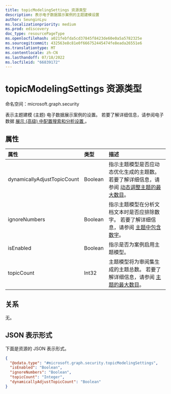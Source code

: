 ```yaml
---
title: topicModelingSettings 资源类型
description: 表示电子数据展示案例的主题建模设置
author: SeunginLyu
ms.localizationpriority: medium
ms.prod: ediscovery
doc_type: resourcePageType
ms.openlocfilehash: a021febfda5cd37845f8423de60e0a5a5782325e
ms.sourcegitcommit: 432563e8c81e0f666752445474fe8eada26551e6
ms.translationtype: MT
ms.contentlocale: zh-CN
ms.lasthandoff: 07/18/2022
ms.locfileid: "66839172"
---
```

# <a name="topicmodelingsettings-resource-type"></a>topicModelingSettings 资源类型

命名空间：microsoft.graph.security



表示主题建模 (主题) 电子数据展示案例的设置。 若要了解详细信息，请参阅电子数据 [展示 (高级) 中配置搜索和分析设置 ](/microsoft-365/compliance/configure-search-and-analytics-settings-in-advanced-ediscovery)。


## <a name="properties"></a>属性
|属性|类型|描述|
|:---|:---|:---|
|dynamicallyAdjustTopicCount|Boolean|指示主题模型是否应动态优化生成的主题数。 若要了解详细信息，请参阅 [动态调整主题的最大数目](/microsoft-365/compliance/configure-search-and-analytics-settings-in-advanced-ediscovery#themes)。|
|ignoreNumbers|Boolean|指示主题模型在分析文档文本时是否应排除数字。 若要了解详细信息，请参阅 [主题中包含数字](/microsoft-365/compliance/configure-search-and-analytics-settings-in-advanced-ediscovery#themes)。|
|isEnabled|Boolean|指示是否为案例启用主题模型。|
|topicCount|Int32|主题模型将为审阅集生成的主题总数。 若要了解详细信息，请参阅 [主题的最大数目](/microsoft-365/compliance/configure-search-and-analytics-settings-in-advanced-ediscovery#themes)。|

## <a name="relationships"></a>关系
无。

## <a name="json-representation"></a>JSON 表示形式
下面是资源的 JSON 表示形式。
<!-- {
  "blockType": "resource",
  "@odata.type": "microsoft.graph.security.topicModelingSettings"
}
-->
``` json
{
  "@odata.type": "#microsoft.graph.security.topicModelingSettings",
  "isEnabled": "Boolean",
  "ignoreNumbers": "Boolean",
  "topicCount": "Integer",
  "dynamicallyAdjustTopicCount": "Boolean"
}
```

